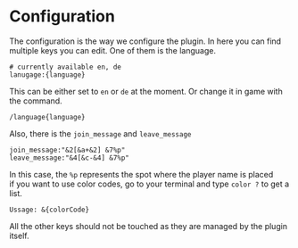# Configuration

The configuration is the way we configure the plugin. In here you can find multiple keys you can edit. One of them is the language.

`# currently available en, de`\
`lanugage:{language}`

This can be either set to `en` or `de` at the moment. Or change it in game with the command.

`/language{language}`



Also, there is the `join_message` and `leave_message`

`join_message:"&2[&a+&2] &7%p"`\
`leave_message:"&4[&c-&4] &7%p"`

In this case, the `%p` represents the spot where the player name is placed\
if you want to use color codes, go to your terminal and type `color ?` to get a list.

`Ussage: &{colorCode}`

All the other keys should not be touched as they are managed by the plugin itself.
